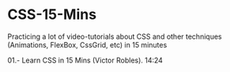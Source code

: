 # CSS-15-Mins
Practicing a lot of video-tutorials about CSS and other techniques (Animations, FlexBox, CssGrid, etc) in 15 minutes

01.- Learn CSS in 15 Mins (Victor Robles). 14:24
